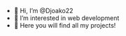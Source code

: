 - 👋 Hi, I’m @Djoako22
- 👀 I’m interested in web development
- 🌱 Here you will find all my projects!

<!---
Djoako22/Djoako22 is a ✨ special ✨ repository because its `README.md` (this file) appears on your GitHub profile.
You can click the Preview link to take a look at your changes.
--->

